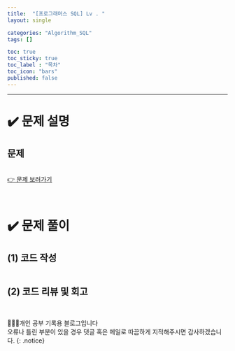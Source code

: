 ```yaml
---
title:  "[프로그래머스 SQL] Lv . "
layout: single

categories: "Algorithm_SQL"
tags: []

toc: true
toc_sticky: true
toc_label : "목차"
toc_icon: "bars"
published: false
---
```


<small></small>

***

# <span class="half_HL">✔️ 문제 설명</span>

## 문제

<br>[👉 문제 보러가기]()

<br>

# <span class="half_HL">✔️ 문제 풀이</span>
## (1) 코드 작성
```sql

```

## (2) 코드 리뷰 및 회고

<br>

👩🏻‍💻개인 공부 기록용 블로그입니다
<br>오류나 틀린 부분이 있을 경우 댓글 혹은 메일로 따끔하게 지적해주시면 감사하겠습니다.
{: .notice}